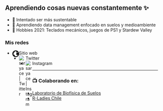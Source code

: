 ## Aprendiendo cosas nuevas constantemente ✨

- 🌱 Intentado ser más sustentable
- 🌱 Aprendiendo data management enfocado en suelos y medioambiente
- 🌱 Hobbies 2021: Teclados mecánicos, juegos de PS1 y Stardew Valley

### Mis redes

- Sitio web [<img align="left" alt="saryace" width="22px" src="https://raw.githubusercontent.com/iconic/open-iconic/master/svg/globe.svg" />](saryace.github.io) 
- Twitter [<img align="left" alt="saryace | Twitter" width="22px" src="https://cdn.jsdelivr.net/npm/simple-icons@v3/icons/twitter.svg" />](https://twitter.com/saryace) 
- Instagram [<img align="left" alt="saryace | Instagram" width="22px" src="https://cdn.jsdelivr.net/npm/simple-icons@v3/icons/instagram.svg" />](https://instagram.com/saryace) 

---

### 📺 Colaborando en: 

- [Laboratorio de Biofísica de Suelos](https://www.youtube.com/channel/UCtpWXCy2NDEWpdeGLoyHmBg)
- [R-Ladies Chile](https://vimeo.com/rladieschile)



